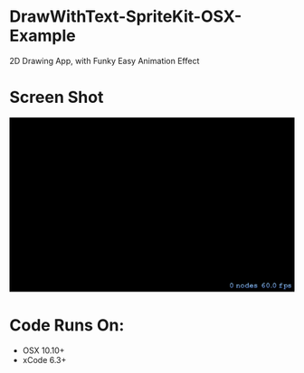 # DrawWithText-SpriteKit-OSX-Example
2D Drawing App, with Funky Easy Animation Effect

# Screen Shot
![ScreenShot](https://github.com/samuraipapa/DrawWithText-SpriteKit-OSX-Example/blob/master/Screen-GiF.gif) 

# Code Runs On:
+ OSX 10.10+
+ xCode 6.3+  
 
